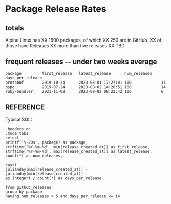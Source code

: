 # Package Release Rates

## totals

Alpine Linux has XX 1600 packages, of which XX 250 are in GitHub.
XX of those have Releases
XX more than five releases
XX TBD


## frequent releases -- under two weeks average

    package	        first_release	latest_release		num_releases	days_per_release
    protobuf        2019-10-24		2023-08-01 17:27:01	100	            13
    pspg            2019-07-24		2023-08-02 14:20:51	100	            14
    ruby-bundler    2021-11-08		2023-08-02 08:22:42	100	            6

## REFERENCE

Typical SQL:

    .headers on
    .mode tabs
    select 
    printf('%-20s', package) as package,
    strftime('%Y-%m-%d', min(release_created_at)) as first_release,
    strftime('%Y-%m-%d', max(release_created_at)) as latest_release,
    count(*) as num_releases,

    cast(
    julianday(max(release_created_at)) - julianday(min(release_created_at))
    as integer) / count(*) as days_per_release

    from github_releases
    group by package
    having num_releases > 5 and days_per_release <= 14